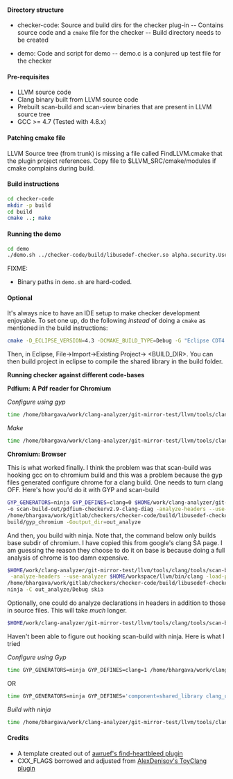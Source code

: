 #### Directory structure

- checker-code: Source and build dirs for the checker plug-in
 -- Contains source code and a `cmake` file for the checker
 -- Build directory needs to be created

- demo: Code and script for demo
 -- demo.c is a conjured up test file for the checker

#### Pre-requisites

- LLVM source code
- Clang binary built from LLVM source code
- Prebuilt scan-build and scan-view binaries that are present in LLVM source tree
- GCC >= 4.7 (Tested with 4.8.x)

#### Patching cmake file

LLVM Source tree (from trunk) is missing a file called FindLLVM.cmake that the plugin project references. Copy file to $LLVM_SRC/cmake/modules if cmake complains during build.

#### Build instructions

```bash
cd checker-code
mkdir -p build
cd build
cmake ..; make
```

#### Running the demo

```bash
cd demo
./demo.sh ../checker-code/build/libusedef-checker.so alpha.security.UseDefChecker
```

FIXME: 

- Binary paths in `demo.sh` are hard-coded.

#### Optional

It's always nice to have an IDE setup to make checker development enjoyable. To set one up, do the following *instead* of doing a `cmake` as mentioned in the build instructions:

```bash
cmake -D_ECLIPSE_VERSION=4.3 -DCMAKE_BUILD_TYPE=Debug -G "Eclipse CDT4 - Ninja" ../
```

Then, in Eclipse, File->Import->Existing Project-> <BUILD_DIR>. You can then build project in eclipse to compile the shared library in the build folder.

**Running checker against different code-bases**

__Pdfium: A Pdf reader for Chromium__

*Configure using gyp*

```bash
time /home/bhargava/work/clang-analyzer/git-mirror-test/llvm/tools/clang/tools/scan-build/scan-build --use-analyzer /home/bhargava/workspace/llvm/bin/clang -load-plugin /home/bhargava/work/gitlab/checkers/checker-code/build/libusedef-checker.so -enable-checker alpha.security.UseDefChecker build/gyp_pdfium -Goutput_dir=out_analyze
```

*Make*

```bash
time /home/bhargava/work/clang-analyzer/git-mirror-test/llvm/tools/clang/tools/scan-build/scan-build -Xanalyzer -analyzer-output=html -o checkerv2.9post-clang-diag -analyze-headers --use-analyzer /home/bhargava/workspace/llvm/bin/clang -load-plugin /home/bhargava/work/gitlab/checkers/checker-code/build/libusedef-checker.so -enable-checker alpha.security.UseDefChecker make
```

__Chromium: Browser__

This is what worked finally. I think the problem was that scan-build was hooking gcc on to chromium build and this was a problem because the gyp files generated configure chrome for a clang build. One needs to turn clang OFF. Here's how you'd do it with GYP and scan-build

```bash
GYP_GENERATORS=ninja GYP_DEFINES=clang=0 $HOME/work/clang-analyzer/git-mirror-test/llvm/tools/clang/tools/scan-build/scan-build \
-o scan-build-out/pdfium-checkerv2.9-clang-diag -analyze-headers --use-analyzer $HOME/workspace/llvm/bin/clang -load-plugin \
/home/bhargava/work/gitlab/checkers/checker-code/build/libusedef-checker.so -enable-checker alpha.security.UseDefChecker \
build/gyp_chromium -Goutput_dir=out_analyze
```

And then, you build with ninja. Note that, the command below only builds base subdir of chromium. I have copied this from google's clang SA page. I am guessing the reason they choose to do it on base is because doing a full analysis of chrome is too damn expensive.

```bash
$HOME/work/clang-analyzer/git-mirror-test/llvm/tools/clang/tools/scan-build/scan-build -o scan-build-out/skia-checkerv2.9-clang-diag \
 -analyze-headers --use-analyzer $HOME/workspace/llvm/bin/clang -load-plugin \
/home/bhargava/work/gitlab/checkers/checker-code/build/libusedef-checker.so -enable-checker alpha.security.UseDefChecker \
ninja -C out_analyze/Debug skia
```

Optionally, one could do analyze declarations in headers in addition to those in source files. This will take *much* longer.

```bash
$HOME/work/clang-analyzer/git-mirror-test/llvm/tools/clang/tools/scan-build/scan-build -analyze-headers --use-analyzer $HOME/workspace/llvm/bin/clang -load-plugin /home/bhargava/work/gitlab/checkers/checker-code/build/libusedef-checker.so -enable-checker alpha.security.UseDefChecker ninja -C out_analyze/Debug base
```
Haven't been able to figure out hooking scan-build with ninja. Here is what I tried

*Configure using Gyp*

```bash
time GYP_GENERATORS=ninja GYP_DEFINES=clang=1 /home/bhargava/work/clang-analyzer/git-mirror-test/llvm/tools/clang/tools/scan-build/scan-build --use-analyzer /home/bhargava/workspace/llvm/bin/clang -load-plugin /home/bhargava/work/gitlab/checkers/checker-code/build/libusedef-checker.so -enable-checker alpha.security.UseDefChecker build/gyp_chromium -Goutput_dir=out_analyze
```

OR

```bash
time GYP_GENERATORS=ninja GYP_DEFINES='component=shared_library clang_use_chrome_plugins=0 mac_strip_release=0 dcheck_always_on=1 clang=1' /home/bhargava/work/clang-analyzer/git-mirror-test/llvm/tools/clang/tools/scan-build/scan-build --use-analyzer /home/bhargava/workspace/llvm/bin/clang -load-plugin /home/bhargava/work/gitlab/checkers/checker-code/build/libusedef-checker.so -enable-checker alpha.security.UseDefChecker build/gyp_chromium -Goutput_dir=out_analyze
```

*Build with ninja*

```bash
time /home/bhargava/work/clang-analyzer/git-mirror-test/llvm/tools/clang/tools/scan-build/scan-build --use-analyzer /home/bhargava/workspace/llvm/bin/clang -load-plugin /home/bhargava/work/gitlab/checkers/checker-code/build/libusedef-checker.so -enable-checker alpha.security.UseDefChecker ninja -C out_analyze/Release/ base
```

#### Credits

- A template created out of [awruef's find-heartbleed plugin][1]
- CXX_FLAGS borrowed and adjusted from [AlexDenisov's ToyClang plugin][2]

[1]: https://github.com/awruef/find-heartbleed
[2]: https://github.com/AlexDenisov/ToyClangPlugin
